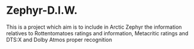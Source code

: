 # Zephyr-D.I.W.
This is a project which aim is to include in Arctic Zephyr the information relatives to Rottentomatoes ratings and information, Metacritic ratings and DTS:X and Dolby Atmos proper recognition
